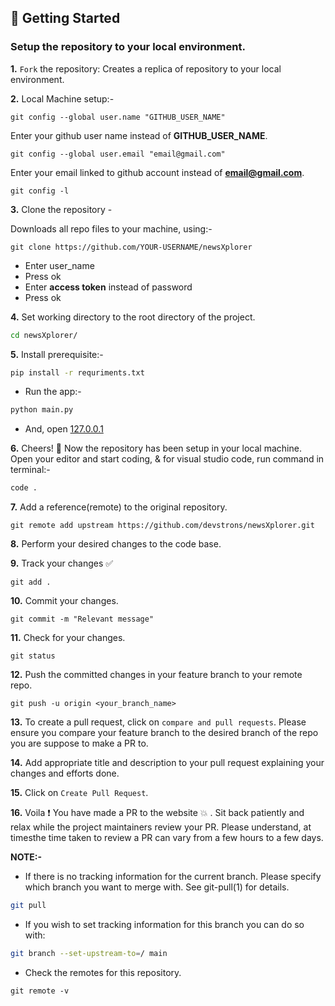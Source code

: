 <h2 align="left" style="font-weight:bold">🌱 Getting Started </h2>

### Setup the repository to your local environment.

**1.** `Fork` the repository: Creates a replica of repository to your local environment.

**2.** Local Machine setup:- 
 ```git
 git config --global user.name "GITHUB_USER_NAME"
 ```
Enter your github user name instead of **GITHUB_USER_NAME**.

 ```git
 git config --global user.email "email@gmail.com"
 ```
Enter your email linked to github account instead of **email@gmail.com**.

```git
git config -l
```

**3.** Clone the repository - 

Downloads all repo files to your machine, using:-
```git
git clone https://github.com/YOUR-USERNAME/newsXplorer
```
   - Enter user_name
   - Press ok
   - Enter **access token** instead of password
   - Press ok

**4.** Set working directory to the root directory of the project.
```sh
cd newsXplorer/
```

**5.** Install prerequisite:-

```bash
pip install -r requriments.txt
```
  - Run the app:-
```bash
python main.py
```

  - And, open [127.0.0.1](127.0.0.1)


**6.** Cheers! 🎉 Now the repository has been setup in your local machine. Open your editor and start coding, & for visual studio code, run command in terminal:-
```sh
code .
```

**7.** Add a reference(remote) to the original repository.
```
git remote add upstream https://github.com/devstrons/newsXplorer.git
```

**8.** Perform your desired changes to the code base.


**9.** Track your changes ✅

```
git add . 
```

**10.** Commit your changes.

```
git commit -m "Relevant message"
```

**11.** Check for your changes.

```
git status
```

**12.** Push the committed changes in your feature branch to your remote repo.

```
git push -u origin <your_branch_name>
```

**13.** To create a pull request, click on `compare and pull requests`. Please ensure you compare your feature branch to the desired branch of the repo you are suppose to make a PR to.

**14.** Add appropriate title and description to your pull request explaining your changes and efforts done.

**15.** Click on `Create Pull Request`.

**16.** Voila ❗️ You have made a PR to the website 💥 . Sit back patiently and relax while the project maintainers review your PR. Please understand, at timesthe time taken to review a PR can vary from a few hours to a few days.

**NOTE:-**
- If there is no tracking information for the current branch. Please specify which branch you want to merge with. See git-pull(1) for details.
```sh
git pull
```
- If you wish to set tracking information for this branch you can do so with:
```sh
git branch --set-upstream-to=/ main
```
- Check the remotes for this repository.

```
git remote -v
```
